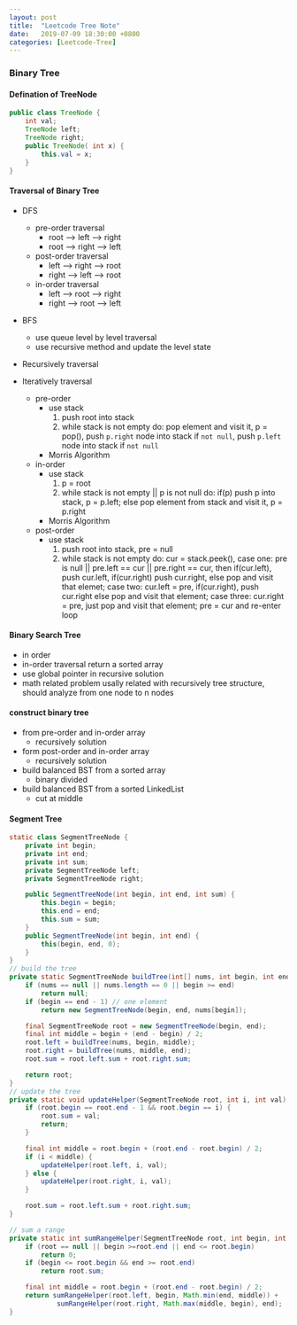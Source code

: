 ```yaml
---
layout: post
title:  "Leetcode Tree Note"
date:   2019-07-09 18:30:00 +0800
categories: [Leetcode-Tree]
---
```

### Binary Tree
#### Defination of TreeNode
```java
public class TreeNode {
    int val;
    TreeNode left;
    TreeNode right;
    public TreeNode( int x) {
        this.val = x;
    }
}
```

#### Traversal of Binary Tree

- DFS
    - pre-order traversal
        - root --> left --> right
        - root --> right --> left
    - post-order traversal
        - left --> right --> root
        - right --> left --> root
    - in-order traversal
        - left --> root --> right
        - right --> root --> left
- BFS
    - use queue level by level traversal
    - use recursive method and update the level state

- Recursively traversal
- Iteratively traversal
    - pre-order
        - use stack
            1. push root into stack
            2. while stack is not empty do: pop element and visit it, p = pop(), push `p.right` node into stack if `not null`, push `p.left` node into stack if `not null`
        - Morris Algorithm
    - in-order
        - use stack
            1. p = root
            2. while stack is not empty || p is not null do: if(p) push p into stack, p = p.left; else pop element from stack and visit it, p = p.right
        - Morris Algorithm
    - post-order
        - use stack
            1. push root into stack, pre = null
            2. while stack is not empty do: cur = stack.peek(), case one: pre is null || pre.left == cur || pre.right == cur,  then if(cur.left), push cur.left, if(cur.right) push cur.right, else pop and visit that elemet; case two: cur.left = pre, if(cur.right), push cur.right else pop and visit that element; case three: cur.right = pre, just pop and visit that element; pre = cur and re-enter loop

#### Binary Search Tree

- in order
- in-order traversal return a sorted array
- use global pointer in recursive solution
- math related problem usally related with recursively tree structure, should analyze from one node to n nodes

#### construct binary tree
- from pre-order and in-order array
    - recursively solution
- form post-order and in-order array
    - recursively solution
- build balanced BST from a sorted array
    - binary divided
- build balanced BST from a sorted LinkedList
    - cut at middle

#### Segment Tree

```java
static class SegmentTreeNode {
    private int begin;
    private int end;
    private int sum;
    private SegmentTreeNode left;
    private SegmentTreeNode right;

    public SegmentTreeNode(int begin, int end, int sum) {
        this.begin = begin;
        this.end = end;
        this.sum = sum;
    }
    public SegmentTreeNode(int begin, int end) {
        this(begin, end, 0);
    }
}
// build the tree
private static SegmentTreeNode buildTree(int[] nums, int begin, int end) {
    if (nums == null || nums.length == 0 || begin >= end)
        return null;
    if (begin == end - 1) // one element
        return new SegmentTreeNode(begin, end, nums[begin]);

    final SegmentTreeNode root = new SegmentTreeNode(begin, end);
    final int middle = begin + (end - begin) / 2;
    root.left = buildTree(nums, begin, middle);
    root.right = buildTree(nums, middle, end);
    root.sum = root.left.sum + root.right.sum;

    return root;
}
// update the tree
private static void updateHelper(SegmentTreeNode root, int i, int val) {
    if (root.begin == root.end - 1 && root.begin == i) {
        root.sum = val;
        return;
    }

    final int middle = root.begin + (root.end - root.begin) / 2;
    if (i < middle) {
        updateHelper(root.left, i, val);
    } else {
        updateHelper(root.right, i, val);
    }

    root.sum = root.left.sum + root.right.sum;
}

// sum a range
private static int sumRangeHelper(SegmentTreeNode root, int begin, int end) {
    if (root == null || begin >=root.end || end <= root.begin)
        return 0;
    if (begin <= root.begin && end >= root.end)
        return root.sum;

    final int middle = root.begin + (root.end - root.begin) / 2;
    return sumRangeHelper(root.left, begin, Math.min(end, middle)) +
            sumRangeHelper(root.right, Math.max(middle, begin), end);
}
```

